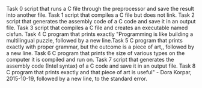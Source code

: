 Task 0 script that runs a C file through the preprocessor and save the result into another file.
Task 1 script that compiles a C file but does not link.
Task 2 script that generates the assembly code of a C code and save it in an output file.
Task 3 script that compiles a C file and creates an executable named cisfun.
Task 4 C program that prints exactly "Programming is like building a multilingual puzzle, followed by a new line.Task 5 C program that prints exactly with proper grammar, but the outcome is a piece of art,, followed by a new line.
Task 6 C program that prints the size of various types on the computer it is compiled and run on.
Task 7 script that generates the assembly code (Intel syntax) of a C code and save it in an output file.
Task 8 C program that prints exactly and that piece of art is useful" - Dora Korpar, 2015-10-19, followed by a new line, to the standard error.
